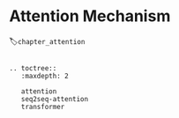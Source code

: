 # Attention Mechanism
:label:`chapter_attention`

```eval_rst

.. toctree::
   :maxdepth: 2

   attention
   seq2seq-attention
   transformer

```
